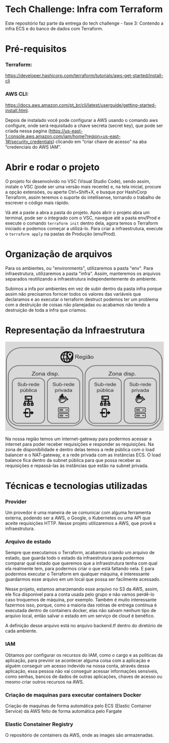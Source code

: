 # Tech Challenge: Infra com Terraform 

Este repositório faz parte da entrega do tech challenge - fase 3:
Contendo a infra ECS e do banco de dados com Terraform.

# Pré-requisitos

### Terraform: 
https://developer.hashicorp.com/terraform/tutorials/aws-get-started/install-cli
### AWS CLI: 
https://docs.aws.amazon.com/pt_br/cli/latest/userguide/getting-started-install.html. 

Depois de instalado você pode configurar a AWS usando o comando aws configure, onde será requisitado a chave secreta (secret key), que pode ser criada nessa pagina (https://us-east-1.console.aws.amazon.com/iam/home?region=us-east-1#/security_credentials) clicando em “criar chave de acesso” na aba “credenciais do AWS IAM”.

#  Abrir e rodar o projeto
O projeto foi desenvolvido no VSC (Visual Studio Code), sendo assim, instale o VSC (pode ser uma versão mais recente) e, na tela inicial, procure a opção extensões, ou aperte Ctrl+Shift+X, e busque por HashiCorp Terraform, assim teremos o suporte do intellisense, tornando o trabalho de escrever o código mais rápido.

Vá até a paste a abra a pasta do projeto. Após abrir o projeto abra um terminal, pode ser o integrado com o VSC, navegue até a pasta env/Prod e execute o comando `terraform init` dentro dela, agora temos o Terraform iniciado e podemos começar a utilizá-lo. Para criar a infraestrutura, execute o `terraform apply` na pastas de Produção (env/Prod).


# Organização de arquivos

Para os ambientes, ou "environments", utilizaremos a pasta "env". Para infraestrutura, utilizaremos a pasta "infra". Assim, manteremos os arquivos separados reutilizando a infraestrutura independentemente do ambiente.

Subimos a infa por ambientes em vez de subir dentro da pasta infra porque assim não precisamos forncer todos os valores das variáveis que declaramos e ao executar o terraform destruct podemos ter um problema com a destruição de coisas não planejadas ou acabamos não tendo a destruição de toda a infra que criamos.

# Representação da Infraestrutura
![Infra](/docs/img/infra.png)

Na nossa região temos um internet-gateway para podermos acessar a internet para poder receber requisições e responder as requisições. Na zona de disponibilidade e dentro delas temos a rede pública com o load balancer e o NAT-gateway, e a rede privada com as instâncias ECS. O load balance fica dentro da subnet pública para que possa receber as requisições e repassá-las às instâncias que estão na subnet privada.

# Técnicas e tecnologias utilizadas

### Provider
Um provedor é uma maneira de se comunicar com alguma ferramenta externa, podendo ser a AWS, o Google, o Kubernetes ou uma API que aceite requisições HTTP. Nesse projeto utilizaremos a AWS, que provê a infraestrutura.

### Arquivo de estado
Sempre que executamos o Terraform, acabamos criando um arquivo de estado, que guarda todo o estado da  infraestrutura para podermos comparar qual estado que queremos que a infraestrutura tenha com qual ela realmente tem, para podermos criar o que está faltando nela. E para podermos executar o Terraform em qualquer máquina, é interessante guardarmos esse arquivo em um local que possa ser facilmente acessado.

Nesse projeto, estamos amarzenando esse arquivo no S3 da AWS, assim, ele fica disponível para a conta usada pelo grupo e não vamos perdê-lo caso troquemos de máquina, por exemplo. Também é muito interessante fazermos isso, porque, como a maioria das rotinas de entrega contínua é executada dentro de containers docker, elas não salvam nenhum tipo de arquivo local, então salvar o estado em um serviço de cloud é benéfico.

A definição desse arquivo está no arquivo backend.tf dentro do diretório de cada ambiente.

### IAM
Obtamos por configurar os recursos do IAM, como o cargo e as politicas da aplicação, para previnir se acontecer alguma coisa com a aplicação e alguém conseguir um acesso indevido na nossa conta, através dessa aplicação, essa pessoa não vai conseguir acessar informações sensíveis, como senhas, bancos de dados de outras aplicações, chaves de acesso ou mesmo criar outros recursos na AWS.

### Criação de maquinas para executar containers Docker
Criação de maquinas de forma automática pelo ECS (Elastic Container Service) da AWS feito de forma automática pelo Fargate

### Elastic Constainer Registry
O repositório de containers da AWS, onde as images são armazenadas.
